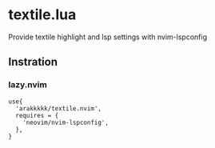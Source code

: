 # textile.lua

Provide textile highlight and lsp settings with nvim-lspconfig

## Instration
### lazy.nvim
```
use{
  'arakkkkk/textile.nvim',
  requires = {
    'neovim/nvim-lspconfig',
  },
}
```
